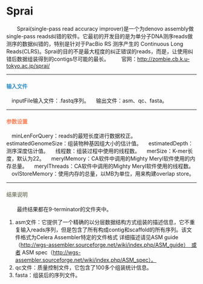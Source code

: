 # Sprai
　　Sprai(single-pass read accuracy improver)是一个为denovo assembly做single-pass reads纠错的软件。它最初的开发目的是为单分子DNA测序reads做测序的数据纠错的，特别是针对于PacBio RS 测序产生的 Continuous Long Reads(CLRS)。Sprai的目的不是最大程度的纠正错误的reads，而是，让使用纠错后数据组装得到的contigs尽可能的最长。
　　官网：http://zombie.cb.k.u-tokyo.ac.jp/sprai/
****
#### **<i class="fa fa-dot-circle-o" aria-hidden="true" style="color:#3090C7"></i><span style="color:#3090C7"> 输入文件**
　inputFile输入文件：.fastq序列。
　输出文件：asm、qc、fasta。

****
#### **<i class="fa fa-cog" aria-hidden="true" style="color:#F88158"></i> <span style="color:#F88158">参数设置**
　<label id='minLenForQuery'>minLenForQuery：</label>reads的最短长度进行数据校正。
　<label id='estimatedGenomeSize'>estimatedGenomeSize：</label>组装物种基因组大小的估计值。
　<label id='estimatedDepth'>estimatedDepth：</label>测序深度估计值。
　<label id='cpuNum'>线程数：</label>组装过程中使用的线程数。
　<label id='merSize'>merSize：</label>K-mer长度，默认为22。
　<label id='merylMemory'>merylMemory：</label>CA软件中调用的Mighty Meryl软件使用的内存总量。
　<label id='merylThreads'>merylThreads：</label>CA软件中调用的Mighty Meryl软件使用的线程数。
　<label id='ovlStoreMemory'>ovlStoreMemory：</label>使用内存的总量，以MB为单位，用来构建overlap store。

****

#### **<i class="fa fa-file-text" aria-hidden="true" style="color:#848b79"></i><span style="color:#848b79"> 结果说明**
　　最终结果都在9-terminator的文件夹中。

1. asm文件：它提供了一个精确的以分层数据结构方式组装的描述信息，它不重复输入reads序列，但是包含了所有构成contig和scaffold的所有序列。该文件格式为Celera Assembler特定的文件格式 详细描述请见ASM guide（http://wgs-assembler.sourceforge.net/wiki/index.php/ASM_guide）　或者 ASM spec（http://wgs-assembler.sourceforge.net/wiki/index.php/ASM_spec）。
2. qc文件：质量控制文件，它包含了100多个组装统计信息。
3. fasta：组装后的序列文件。
